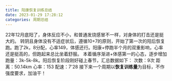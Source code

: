 ```yaml
---
title: 阳康恢复训练总结
date: 2023-01-29 17:28:12
categories: 周期总结
---
```

22年12月底阳了，身体反应不小，和普通发烧感冒不一样，对身体的打击还是挺大的。
转阴且身体没有不适症状后，遵循10+7的原则，开始了第一次的阳后恢复跑。跑了2k，8分配，心率149，体感还行。阳康+停跑半个月的双重影响，心率还是挺高的，但跑起来总比坐着舒服。
本着循序渐进+体感第一的心态，逐步增加跑量：3k-5k-8k。阳后恢复阶段刚好碰上春节，汇总数据如下：
次数：9次
距离：50.14km
心率：153
配速：7'28
接下来一个周期以**恢复训练量**为目标，不作强度要求，加油干！
